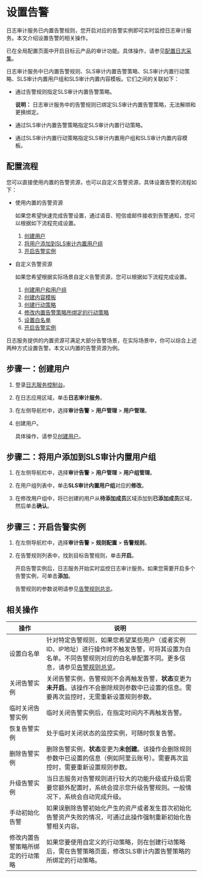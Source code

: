# 设置告警

日志审计服务已内置告警规则，您开启对应的告警实例即可实时监控日志审计服务。本文介绍设置告警的相关操作。

已在全局配置页面中开启目标云产品的审计功能。具体操作，请参见[配置日志采集](/cn.zh-CN/应用中心（App）/日志审计服务/配置日志采集.md)。

日志审计服务中已内置告警规则、SLS审计内置告警策略、SLS审计内置行动策略、SLS审计内置用户组和SLS审计内置内容模板。它们之间的关联如下：

-   通过告警规则指定SLS审计内置告警策略。

    **说明：** 日志审计服务中的告警规则已绑定SLS审计内置告警策略，无法解绑和更换绑定。

-   通过SLS审计内置告警策略指定SLS审计内置行动策略。
-   通过SLS审计内置行动策略指定SLS审计内置用户组和SLS审计内置内容模板。

## 配置流程

您可以直接使用内置的告警资源，也可以自定义告警资源，具体设置告警的流程如下：

-   使用内置的告警资源

    如果您希望快速完成告警设置，通过语音、短信或邮件接收到告警通知，您可以根据如下流程完成设置。

    1.  [创建用户](#section_984_zop_vlr)
    2.  [将用户添加到SLS审计内置用户组](#section_cg0_o4u_bsn)
    3.  [开启告警实例](#section_mrr_exd_47p)
    ​​​​​​

-   自定义告警资源

    如果您希望根据实际场景自定义告警资源，您可以根据如下流程完成设置。

    1.  [创建用户和用户组](/cn.zh-CN/告警/告警（新版）/用户管理/创建用户和用户组.md)
    2.  [创建内容模板](/cn.zh-CN/告警/告警（新版）/通知管理/创建内容模板.md)
    3.  [创建行动策略](/cn.zh-CN/告警/告警（新版）/通知管理/创建行动策略.md)
    4.  [修改内置告警策略所绑定的行动策略](#section_lqb_i5v_6uw)
    5.  [设置白名单](#section_lqb_i5v_6uw)
    6.  [开启告警实例](#section_mrr_exd_47p)

日志服务提供的内置资源可满足大部分告警场景，在实际场景中，你可以综合上述两种方式设置告警。本文以内置的告警资源为例。

## 步骤一：创建用户

1.  登录[日志服务控制台](https://sls.console.aliyun.com)。

2.  在日志应用区域，单击**日志审计服务**。

3.  在左侧导航栏中，选择**审计告警** \> **用户管理** \> **用户管理**。

4.  创建用户。

    具体操作，请参见[创建用户](/cn.zh-CN/告警/告警（新版）/用户管理/创建用户和用户组.md)。


## 步骤二：将用户添加到SLS审计内置用户组

1.  在左侧导航栏中，选择**审计告警** \> **用户管理** \> **用户组管理**。

2.  在用户组列表中，单击**SLS审计内置用户组**对应的**修改**。

3.  在修改用户组中，将已创建的用户从**待添加成员**区域添加到**已添加成员**区域，然后单击**确认**。


## 步骤三：开启告警实例

1.  在左侧导航栏中，选择**审计告警** \> **规则配置** \> **告警规则**。

2.  在告警规则列表中，找到目标告警规则，单击**开启**。

    开启告警实例后，日志服务开始实时监控日志审计服务。如果您需要开启多个告警实例，可单击**添加**。

    告警规则的参数说明请参见[告警规则总览](/cn.zh-CN/应用中心（App）/日志审计服务/告警/告警规则/告警规则总览.md)。


## 相关操作

|操作|说明|
|--|--|
|设置白名单|针对特定告警规则，如果您希望某些用户（或者实例ID、IP地址）进行操作时不触发告警，可将其设置为白名单。不同告警规则对应的白名单配置不同。更多信息，请参见[告警规则总览](/cn.zh-CN/应用中心（App）/日志审计服务/告警/告警规则/告警规则总览.md)。 |
|关闭告警实例|关闭告警实例，告警规则不会再触发告警，**状态**变更为**未开启**。该操作不会删除规则参数中已设置的信息。需要再次监控时，无需重新设置规则参数。 |
|临时关闭告警实例|临时关闭告警实例后，在指定时间内不再触发告警。|
|恢复告警实例|处于临时关闭状态的监控实例，可随时恢复告警。|
|删除告警实例|删除告警实例，**状态**变更为**未创建**。该操作会删除规则参数中已设置的信息（例如阿里云账号）。需要再次监控时，需要重新设置规则参数。 |
|升级告警实例|当日志服务对告警规则进行较大的功能升级或升级后需要您额外配置时，系统会提示您升级告警规则。一般情况下，系统会自动完成升级。|
|手动初始化告警|如果误删除告警初始化产生的资产或者发生首次初始化告警资产失败的情况，可通过此操作强制重新初始化告警相关内容。|
|修改内置告警策略所绑定的行动策略|如果您要使用自定义的行动策略，则在创建行动策略后，需在告警策略页面，修改SLS审计内置告警策略的所绑定的行动策略。|

